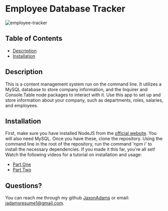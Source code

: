 # Employee Database Tracker

![employee-tracker](https://user-images.githubusercontent.com/96997462/161115953-f394feca-e3f3-4641-944b-16372dc8029b.JPG)

## Table of Contents
 - [Description](#description)
 - [Installation](#installation)





## Description
This is a content management system run on the command line. It utilizes a MySQL database to store company information, and the Inquirer and Console.Table node packages to interact with it. Use this app to set up and store information about your company, such as departments, roles, salaries, and employees.
    

## Installation
First, make sure you have installed NodeJS from the [official website](https://nodejs.org). You will also need MySQL. Once you have these, clone the repository. Using the command line in the root of the repository, run the command 'npm i' to install the necessary dependencies. If you made it this far, you're all set! Watch the following videos for a tutorial on installation and usage:
 - [Part One](https://drive.google.com/file/d/1M6l11b6CkkLcyiRv-F7xCpUZ2NuWCEM6/view?usp=sharing)
 - [Part Two](https://drive.google.com/file/d/186HTsVxWH6q41mVaF1mGIeMm9AkT8O82/view?usp=sharing)
 

## Questions?
You can reach me through my github [JaxonAdams](https://github.com/JaxonAdams) or email: jadamsresume1@gmail.com.

